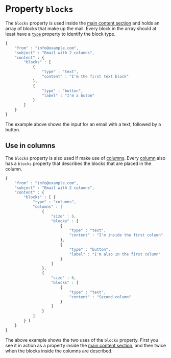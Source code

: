 # Property `blocks`

The `blocks` property is used inside the [main content section](../json/property-content) 
and holds an array of blocks that make up the mail. Every block in the array 
should at least have a [`type`](../json/property-type)
property to identify the block type.

```javascript
{
    "from" : "info@example.com",
    "subject" : "Email with 2 columns",
    "content" : {
        "blocks" : [
            {
                "type" : "text",
                "content" : "I'm the first text block"
            },
            {
                "type" : "button",
                "label" : "I'm a buton"
            }
        ]
    }
}
```

The example above shows the input for an email with a text, followed by a button.

## Use in columns

The `blocks` property is also used if make use of [columns](../json/block-columns). 
Every [column](../json/property-columns) also has a 
`blocks` property that describes the blocks that are placed in the column.

```javascript
{
    "from" : "info@example.com",
    "subject" : "Email with 2 columns",
    "content" : {
        "blocks" : [ {
            "type" : "columns",
            "columns" : [
                {
                    "size" : 6,
                    "blocks" : [
                        {
                            "type" : "text",
                            "content" : "I'm inside the first column"
                        },
                        {
                            "type" : "button",
                            "label" : "I'm also in the first column"
                        }
                    ]
                },
                {
                    "size" : 6,
                    "blocks" : [
                        {
                            "type" : "text",
                            "content" : "Second column"
                        }
                    ]
                }
            ]
        } ]
    }
}
```

The above example shows the two uses of the `blocks` property. First you see it 
in action as a property inside the [main content section](../json/property-content), 
and then twice when the blocks inside the columns are described.
